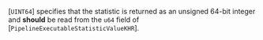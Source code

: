 [`UINT64`] specifies that
the statistic is returned as an unsigned 64-bit integer and  **should**  be
read from the `u64` field of
[`PipelineExecutableStatisticValueKHR`].